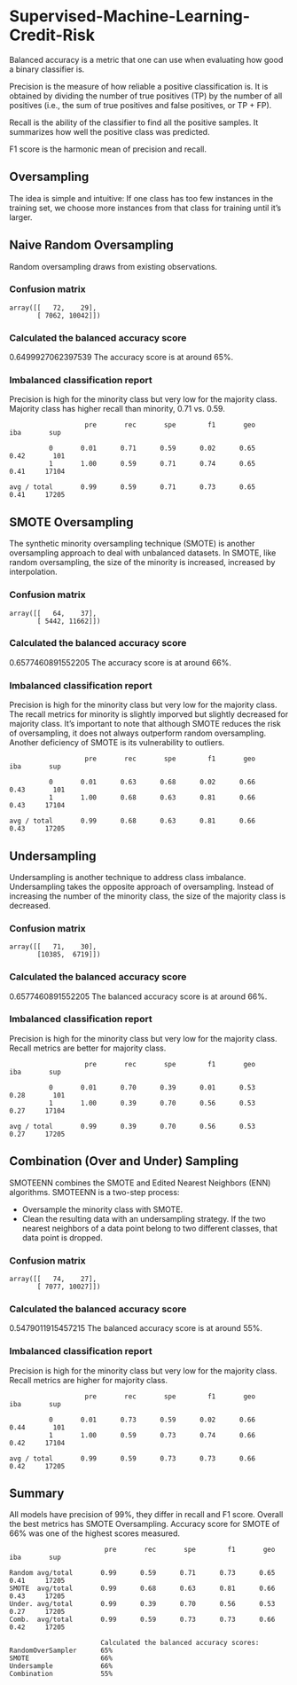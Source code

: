 # Supervised-Machine-Learning-Credit-Risk

Balanced accuracy is a metric that one can use when evaluating how good a binary classifier is.

Precision is the measure of how reliable a positive classification is. It is obtained by dividing the number of true positives (TP) by the number of all positives (i.e., the sum of true positives and false positives, or TP + FP). 

Recall is the ability of the classifier to find all the positive samples. It summarizes how well the positive class was predicted.

F1 score is the harmonic mean of precision and recall. 

## Oversampling

The idea is simple and intuitive: If one class has too few instances in the training set, we choose more instances from that class for training until it’s larger.

## Naive Random Oversampling

Random oversampling draws from existing observations.

### Confusion matrix
```
array([[   72,    29],
       [ 7062, 10042]])
```
### Calculated the balanced accuracy score
0.6499927062397539
The accuracy score is at around 65%.

### Imbalanced classification report

Precision is high for the minority class but very low for the majority class. Majority class has higher recall than minority, 0.71 vs. 0.59.
```
                   pre       rec       spe        f1       geo       iba       sup

          0       0.01      0.71      0.59      0.02      0.65      0.42       101
          1       1.00      0.59      0.71      0.74      0.65      0.41     17104

avg / total       0.99      0.59      0.71      0.73      0.65      0.41     17205
```

## SMOTE Oversampling

The synthetic minority oversampling technique (SMOTE) is another oversampling approach to deal with unbalanced datasets. In SMOTE, like random oversampling, the size of the minority is increased, increased by interpolation.

### Confusion matrix
```
array([[   64,    37],
       [ 5442, 11662]])
```
### Calculated the balanced accuracy score
0.6577460891552205
The accuracy score is at around 66%.

### Imbalanced classification report
Precision is high for the minority class but very low for the majority class.
The recall metrics for minority is slightly imporved but slightly decreased for majority class.
It’s important to note that although SMOTE reduces the risk of oversampling, it does not always outperform random oversampling. Another deficiency of SMOTE is its vulnerability to outliers.
```
                   pre       rec       spe        f1       geo       iba       sup

          0       0.01      0.63      0.68      0.02      0.66      0.43       101
          1       1.00      0.68      0.63      0.81      0.66      0.43     17104

avg / total       0.99      0.68      0.63      0.81      0.66      0.43     17205
```

## Undersampling

Undersampling is another technique to address class imbalance. Undersampling takes the opposite approach of oversampling. Instead of increasing the number of the minority class, the size of the majority class is decreased.

### Confusion matrix
```
array([[   71,    30],
       [10385,  6719]])
```
### Calculated the balanced accuracy score
0.6577460891552205
The balanced accuracy score is at around 66%.

### Imbalanced classification report
Precision is high for the minority class but very low for the majority class. Recall metrics are better for majority class.
```
                   pre       rec       spe        f1       geo       iba       sup

          0       0.01      0.70      0.39      0.01      0.53      0.28       101
          1       1.00      0.39      0.70      0.56      0.53      0.27     17104

avg / total       0.99      0.39      0.70      0.56      0.53      0.27     17205
```

## Combination (Over and Under) Sampling

SMOTEENN combines the SMOTE and Edited Nearest Neighbors (ENN) algorithms. SMOTEENN is a two-step process:

- Oversample the minority class with SMOTE.
- Clean the resulting data with an undersampling strategy. If the two nearest neighbors of a data point belong to two different classes, that data point is dropped.

### Confusion matrix
```
array([[   74,    27],
       [ 7077, 10027]])
```
### Calculated the balanced accuracy score
0.5479011915457215
The balanced accuracy score is at around 55%.

### Imbalanced classification report
Precision is high for the minority class but very low for the majority class. Recall metrics are higher for majority class.
```
                   pre       rec       spe        f1       geo       iba       sup

          0       0.01      0.73      0.59      0.02      0.66      0.44       101
          1       1.00      0.59      0.73      0.74      0.66      0.42     17104

avg / total       0.99      0.59      0.73      0.73      0.66      0.42     17205
```

## Summary

All models have precision of 99%, they differ in recall and F1 score. Overall the best metrics has SMOTE Oversampling. Accuracy score for SMOTE of 66% was one of the highest scores measured.

```
                        pre       rec       spe        f1       geo       iba       sup
 
Random avg/total       0.99      0.59      0.71      0.73      0.65      0.41     17205
SMOTE  avg/total       0.99      0.68      0.63      0.81      0.66      0.43     17205
Under. avg/total       0.99      0.39      0.70      0.56      0.53      0.27     17205
Comb.  avg/total       0.99      0.59      0.73      0.73      0.66      0.42     17205
```
```
                       Calculated the balanced accuracy scores:
RandomOverSampler      65% 
SMOTE                  66% 
Undersample            66%
Combination            55%
```
